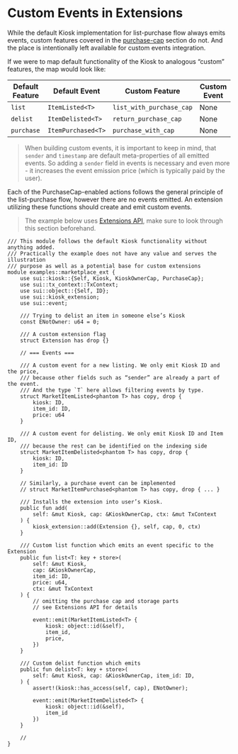 # Custom Events in Extensions
While the default Kiosk implementation for list-purchase flow always emits events, custom features covered in the [purchase-cap](../kiosk/purchase-cap.md) section do not. And the place is intentionally left available for custom events integration.

If we were to map default functionality of the Kiosk to analogous “custom” features, the map would look like:

| Default Feature | Default Event | Custom Feature | Custom Event
|--------|---------|--------|--------|
| `list` | `ItemListed<T>`  | `list_with_purchase_cap` | None
| `delist` |  `ItemDelisted<T>`  | `return_purchase_cap` | None
| `purchase` | `ItemPurchased<T>`  | `purchase_with_cap` | None

> When building custom events, it is important to keep in mind, that `sender` and `timestamp` are default meta-properties of all emitted events. So adding a `sender` field in events is necessary and even more - it increases the event emission price (which is typically paid by the user).

Each of the PurchaseCap-enabled actions follows the general principle of the list-purchase flow, however there are no events emitted. An extension utilizing these functions should create and emit custom events. 

> The example below uses [Extensions API](../kiosk-extensions/extensions-api/), make sure to look through this section beforehand.

```Move
/// This module follows the default Kiosk functionality without anything added.
/// Practically the example does not have any value and serves the illustration 
/// purpose as well as a potential base for custom extensions
module examples::marketplace_ext {
	use sui::kiosk::{Self, Kiosk, KioskOwnerCap, PurchaseCap};
	use sui::tx_context::TxContext;
	use sui::object::{Self, ID};
	use sui::kiosk_extension;
	use sui::event;

	/// Trying to delist an item in someone else’s Kiosk
	const ENotOwner: u64 = 0;

	/// A custom extension flag
	struct Extension has drop {}

	// === Events ===

	/// A custom event for a new listing. We only emit Kiosk ID and the price,
	/// because other fields such as “sender” are already a part of the event.
	/// And the type `T` here allows filtering events by type.
	struct MarketItemListed<phantom T> has copy, drop {
		kiosk: ID,
		item_id: ID,
		price: u64
	}

	/// A custom event for delisting. We only emit Kiosk ID and Item ID, 
	/// because the rest can be identified on the indexing side 
	struct MarketItemDelisted<phantom T> has copy, drop {
		kiosk: ID,
		item_id: ID
	}

    // Similarly, a purchase event can be implemented
    // struct MarketItemPurchased<phantom T> has copy, drop { ... }

	/// Installs the extension into user’s Kiosk.
	public fun add(
		self: &mut Kiosk, cap: &KioskOwnerCap, ctx: &mut TxContext
	) {
		kiosk_extension::add(Extension {}, self, cap, 0, ctx)
	}

	/// Custom list function which emits an event specific to the Extension
	public fun list<T: key + store>(
		self: &mut Kiosk, 
		cap: &KioskOwnerCap, 
		item_id: ID, 
		price: u64, 
		ctx: &mut TxContext
	) {
		// omitting the purchase cap and storage parts
		// see Extensions API for details

		event::emit(MarketItemListed<T> {
			kiosk: object::id(&self),
			item_id,
			price,
		})
	}
	
	/// Custom delist function which emits 
	public fun delist<T: key + store>(
		self: &mut Kiosk, cap: &KioskOwnerCap, item_id: ID,
	) {
		assert!(kiosk::has_access(self, cap), ENotOwner);

		event::emit(MarketItemDelisted<T> {
			kiosk: object::id(&self),
			item_id
		})
	}

	// 
}
```